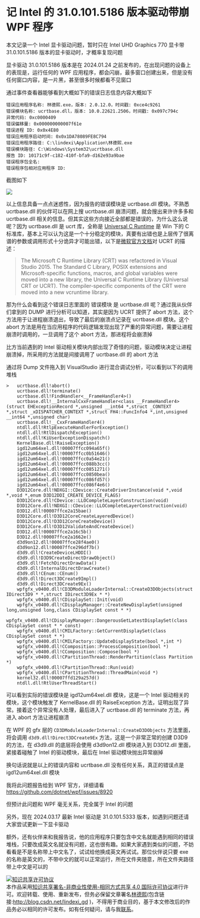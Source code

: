 
# 记 Intel 的 31.0.101.5186 版本驱动带崩 WPF 程序

本文记录一个 Intel 显卡驱动问题，暂时只在 Intel UHD Graphics 770 显卡带 31.0.101.5186 版本的显卡驱动时，才概率复现问题

<!--more-->


<!-- 发布 -->
<!-- 博客 -->

显卡驱动 31.0.101.5186 版本是在 2024.01.24 之前发布的，在出现问题的设备上的表现是，运行任何的 WPF 应用程序，都会闪崩，最多窗口创建出来，但是没有任何窗口内容，是一片黑，甚至很多时候都看不见窗口

通过事件查看器能够看到大概如下的错误日志信息内容大概如下

```
错误应用程序名称: 林德熙.exe，版本: 2.0.12.0，时间戳: 0xce4c9261
错误模块名称: ucrtbase.dll，版本: 10.0.22621.2506，时间戳: 0x097c794c
异常代码: 0xc0000409
错误偏移量: 0x000000000007f61e
错误进程 ID: 0x0x4E80
错误应用程序启动时间: 0x0x1DA78089FE8C794
错误应用程序路径: C:\lindexi\Application\林德熙.exe
错误模块路径: C:\Windows\System32\ucrtbase.dll
报告 ID: 10171c9f-c182-410f-bfa9-d162e93a9bae
错误程序包全名: 
错误程序包相对应用程序 ID: 
```

截图如下

<!-- ![](image/记 Intel 的 31.0.101.5186 版本驱动带崩 WPF 程序/记 Intel 的 31.0.101.5186 版本驱动带崩 WPF 程序0.png) -->
![](http://image.acmx.xyz/lindexi%2F2024317102565081.jpg)

以上信息具备一点点迷惑性，因为报告的错误模块是 ucrtbase.dll 模块。不熟悉 ucrtbase.dll 的伙伴可以在网上搜 ucrtbase.dll 崩溃问题，就会搜出来许许多多和 ucrtbase.dll 相关的信息。但其实这些方向接近全部都是错误的，为什么这么说呢？因为 ucrtbase.dll 是 ucrt 库，全称是 [Universal C Runtime](https://learn.microsoft.com/zh-cn/cpp/windows/universal-crt-deployment?view=msvc-170 ) 是 Win 下的 C 标准库，基本上可以认为这是一个十分稳定的模块，真要有出错也是上层传了很离谱的参数或调用形式十分诡异才可能出错，以下是[微软官方文档](https://learn.microsoft.com/en-us/cpp/porting/upgrade-your-code-to-the-universal-crt?view=msvc-170)对 UCRT 的描述：

> The Microsoft C Runtime Library (CRT) was refactored in Visual Studio 2015. The Standard C Library, POSIX extensions and Microsoft-specific functions, macros, and global variables were moved into a new library, the Universal C Runtime Library (Universal CRT or UCRT). The compiler-specific components of the CRT were moved into a new vcruntime library.

那为什么会看到这个错误日志里面的 错误模块 是 ucrtbase.dll 呢？通过我从伙伴们拿到的 DUMP 进行分析可以知道，其实是因为 UCRT 提供了 abort 方法，这个方法用于让进程崩溃退出，导致了最后的崩溃点记录在 ucrtbase.dll 模块。这个 abort 方法是用在当应用程序的代码逻辑发现出现了严重的异常问题，需要让进程崩溃时调用的，一旦调用了这个 abort 方法，那进程将会崩溃掉

比方当前遇到的 Intel 驱动相关模块内部出现了奇怪的问题，驱动模块决定让进程崩溃掉，所采用的方法就是间接调用了 ucrtbase.dll 的 abort 方法

通过将 Dump 文件拖入到 VisualStudio 进行混合调试分析，可以看到以下的调用堆栈

```
>	ucrtbase.dll!abort()
 	ucrtbase.dll!terminate()
 	ucrtbase.dll!FindHandler<__FrameHandler4>()
 	ucrtbase.dll!__InternalCxxFrameHandler<class __FrameHandler4>(struct EHExceptionRecord *,unsigned __int64 *,struct _CONTEXT *,struct _xDISPATCHER_CONTEXT *,struct FH4::FuncInfo4 *,int,unsigned __int64 *,unsigned char)
 	ucrtbase.dll!__CxxFrameHandler4()
 	ntdll.dll!RtlpExecuteHandlerForException()
 	ntdll.dll!RtlDispatchException()
 	ntdll.dll!KiUserExceptionDispatch()
 	KernelBase.dll!RaiseException()
 	igd12um64xel.dll!00007ffcc094a65f()
 	igd12um64xel.dll!00007ffcc0b51646()
 	igd12um64xel.dll!00007ffcc0a54e21()
 	igd12um64xel.dll!00007ffcc088b3cc()
 	igd12um64xel.dll!00007ffcc0851271()
 	igd12um64xel.dll!00007ffcc0850bea()
 	igd12um64xel.dll!00007ffcc086fd57()
 	igd12um64xel.dll!00007ffcc086f4e6()
 	D3D12Core.dll!NDXGI::CDevice::CreateDriverInstance(void *,void *,void *,enum D3D12DDI_CREATE_DEVICE_FLAGS)
 	D3D12Core.dll!CDevice::LLOCompleteLayerConstruction(void)
 	D3D12Core.dll!NDXGI::CDevice::LLOCompleteLayerConstruction(void)
 	D3D12.dll!00007ffce2a15bae()
 	D3D12Core.dll!D3D12CoreCreateLayeredDevice()
 	D3D12Core.dll!D3D12CoreCreateDevice()
 	D3D12Core.dll!D3D12ValidateAndCreateDevice()
 	D3D12.dll!00007ffce2a16c5b()
 	D3D12.dll!00007ffce2a1662e()
 	d3d9on12.dll!00007ffce28f4ae0()
 	d3d9on12.dll!00007ffce296df7b()
 	d3d9.dll!CreateDeviceLHDDI()
 	d3d9.dll!D3D9CreateDirectDrawObject()
 	d3d9.dll!FetchDirectDrawData()
 	d3d9.dll!InternalDirectDrawCreate()
 	d3d9.dll!CEnum::CEnum()
 	d3d9.dll!Direct3DCreate9Impl()
 	d3d9.dll!Direct3DCreate9Ex()
 	wpfgfx_v0400.dll!CD3DModuleLoaderInternal::CreateD3DObjects(struct IDirect3D9 * *,struct IDirect3D9Ex * *)
 	wpfgfx_v0400.dll!CDisplaySet::Init(void)
 	wpfgfx_v0400.dll!CDisplayManager::CreateNewDisplaySet(unsigned long,unsigned long,class CDisplaySet const * *)
 	wpfgfx_v0400.dll!CDisplayManager::DangerousGetLatestDisplaySet(class CDisplaySet const * * const)
 	wpfgfx_v0400.dll!CMILFactory::GetCurrentDisplaySet(class CDisplaySet const * *)
 	wpfgfx_v0400.dll!CMILFactory::UpdateDisplayState(bool *,int *)
 	wpfgfx_v0400.dll!CComposition::ProcessComposition(bool *)
 	wpfgfx_v0400.dll!CComposition::Compose(bool *)
 	wpfgfx_v0400.dll!CPartitionThread::RenderPartition(class Partition *)
 	wpfgfx_v0400.dll!CPartitionThread::Run(void)
 	wpfgfx_v0400.dll!CPartitionThread::ThreadMain(void *)
 	kernel32.dll!00007ffd129a257d()
 	ntdll.dll!RtlUserThreadStart()
```

可以看到实际的错误模块是 igd12um64xel.dll 模块，这是一个 Intel 驱动相关的模块，这个模块触发了 KernelBase.dll 的 RaiseException 方法，证明出现了异常。接着这个异常没有人处理，最后进入了 ucrtbase.dll 的 terminate 方法，再进入 abort 方法让进程崩溃

在 WPF 的 gfx 层的 `CD3DModuleLoaderInternal::CreateD3DObjects` 方法里面，将会调用 `d3d9.dll!Direct3DCreate9Ex` 方法，这是一个非常正常的创建 D3D9 的方法，在 d3d9.dll 的底层将会使用 d3d9on12.dll 模块进入到 D3D12.dll 里面，紧接着碰触了 Intel 的驱动模块，最后在 Intel 驱动模块抛出异常崩掉

换句话说就是以上的错误内容和 ucrtbase.dll 没有任何关系，真正的错误点是 igd12um64xel.dll 模块

我将此问题报告给到 WPF 官方，详细请看 <https://github.com/dotnet/wpf/issues/8920>

但预计此问题和 WPF 毫无关系，完全属于 Intel 的问题

另外，现在 2024.03.17 最新 Intel 驱动是 31.0.101.5333 版本，如遇到问题还请大家尝试更新一下显卡驱动

额外，还有伙伴来和我报告说，他的应用程序只要包含中文名就能遇到相同的错误堆栈，只要改成英文名就没有问题，这也很有趣。如果大家遇到类似的问题，不妨看看是不是名称带上中文名了，试试给他换成英文再试试。那位伙伴说只要 exe 的名称是英文的，不带中文的就可以正常运行，所在文件夹随意，所在文件夹路径带上中文是可以的




<a rel="license" href="http://creativecommons.org/licenses/by-nc-sa/4.0/"><img alt="知识共享许可协议" style="border-width:0" src="https://licensebuttons.net/l/by-nc-sa/4.0/88x31.png" /></a><br />本作品采用<a rel="license" href="http://creativecommons.org/licenses/by-nc-sa/4.0/">知识共享署名-非商业性使用-相同方式共享 4.0 国际许可协议</a>进行许可。欢迎转载、使用、重新发布，但务必保留文章署名[林德熙](http://blog.csdn.net/lindexi_gd)(包含链接:http://blog.csdn.net/lindexi_gd )，不得用于商业目的，基于本文修改后的作品务必以相同的许可发布。如有任何疑问，请与我[联系](mailto:lindexi_gd@163.com)。